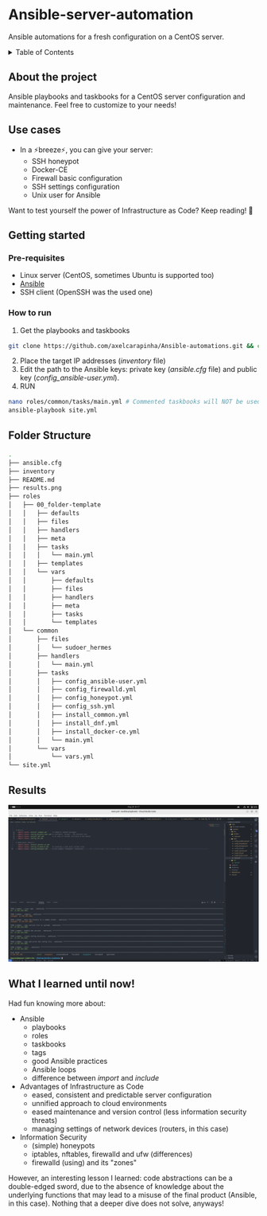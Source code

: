 # Ansible-server-automation
Ansible automations for a fresh configuration on a CentOS server.

<!-- TABLE OF CONTENTS -->
<details>
  <summary>Table of Contents</summary>
  <ol>
    <li>
      <a href="#about-the-project">About The Project</a>
    </li>
    <li>
      <a href="#use-cases">Use cases</a>
    </li>
    <li>
      <a href="#getting-started">Getting Started</a>
      <ul>
        <li><a href="#Pre-requisites">Pre-requisites</a></li>
        <li><a href="#How-to-run">How to run</a></li>
      </ul>
    </li>
    <li><a href="#folder-structure">Folder Structure</a></li>
    <li><a href="#results">Results</a></li>
    <li><a href="#what-i-learned-until-now">What I learned until now!</a></li>
  </ol>
</details>

## About the project
Ansible playbooks and taskbooks for a CentOS server configuration and maintenance.
Feel free to customize to your needs!

## Use cases
- In a ⚡breeze⚡, you can give your server:
    - SSH honeypot 
    - Docker-CE
    - Firewall basic configuration
    - SSH settings configuration
    - Unix user for Ansible
  
Want to test yourself the power of Infrastructure as Code? Keep reading! 🚀


## Getting started 
### Pre-requisites
- Linux server (CentOS, sometimes Ubuntu is supported too)
- <a href="https://docs.ansible.com/ansible/latest/installation_guide/intro_installation.html">Ansible</a> 
- SSH client (OpenSSH was the used one)
  
### How to run 
1. Get the playbooks and taskbooks
```zsh
git clone https://github.com/axelcarapinha/Ansible-automations.git && cd Ansible-automations
```
2. Place the target IP addresses (_inventory_ file)
3. Edit the path to the Ansible keys: private key (_ansible.cfg_ file) and public key (*config_ansible-user.yml*).
4. RUN
```sh
nano roles/common/tasks/main.yml # Commented taskbooks will NOT be used (OPTIONAL)
ansible-playbook site.yml
```

## Folder Structure
```sh
.
├── ansible.cfg
├── inventory
├── README.md
├── results.png
├── roles
│   ├── 00_folder-template
│   │   ├── defaults
│   │   ├── files
│   │   ├── handlers
│   │   ├── meta
│   │   ├── tasks
│   │   │   └── main.yml
│   │   ├── templates
│   │   └── vars
│   │       ├── defaults
│   │       ├── files
│   │       ├── handlers
│   │       ├── meta
│   │       ├── tasks
│   │       └── templates
│   └── common
│       ├── files
│       │   └── sudoer_hermes
│       ├── handlers
│       │   └── main.yml
│       ├── tasks
│       │   ├── config_ansible-user.yml
│       │   ├── config_firewalld.yml
│       │   ├── config_honeypot.yml
│       │   ├── config_ssh.yml
│       │   ├── install_common.yml
│       │   ├── install_dnf.yml
│       │   ├── install_docker-ce.yml
│       │   └── main.yml
│       └── vars
│           └── vars.yml
└── site.yml
```

## Results
![Sample results with a CentOS Azure virtual machine](results.png)

## What I learned until now!
Had fun knowing more about:
- Ansible
  - playbooks
  - roles
  - taskbooks
  - tags
  - good Ansible practices
  - Ansible loops
  - difference between _import_ and _include_
- Advantages of Infrastructure as Code
  - eased, consistent and predictable server configuration
  - unnified approach to cloud environments
  - eased maintenance and version control (less information security threats)
  - managing settings of network devices (routers, in this case)
- Information Security
  - (simple) honeypots 
  - iptables, nftables, firewalld and ufw (differences)
  - firewalld (using) and its "zones"

However, an interesting lesson I learned: code abstractions can be a double-edged sword, due to the absence of knowledge about the underlying functions that may lead to a misuse of the final product (Ansible, in this case). Nothing that a deeper dive does not solve, anyways!
